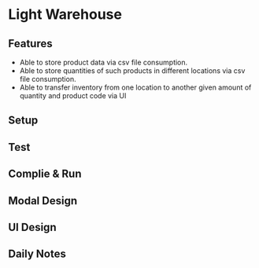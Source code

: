 # Light Warehouse

## Features

* Able to store product data via csv file consumption. 
* Able to store quantities of such products in different locations via csv file consumption. 
* Able to transfer inventory from one location to another given amount of quantity and product code via UI


## Setup

## Test

## Complie & Run

## Modal Design

## UI Design

## Daily Notes

